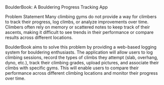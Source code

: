 BoulderBook: A Bouldering Progress Tracking App

Problem Statement
Many climbing gyms do not provide a way for climbers to track their progress, log climbs, or analyze improvements over 
time. Climbers often rely on memory or scattered notes to keep track of their ascents, making it difficult to see trends 
in their performance or compare results across different locations.

BoulderBook aims to solve this problem by providing a web-based logging system for bouldering enthusiasts. The 
application will allow users to log climbing sessions, record the types of climbs they attempt (slab, overhang, dyno, 
etc.), track their climbing grades, upload pictures, and associate their climbs with specific gyms. This will enable 
users to compare their performance across different climbing locations and monitor their progress over time.
